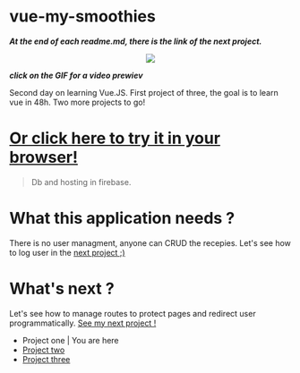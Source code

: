 # vue-my-smoothies
***At the end of each readme.md, there is the link of the next project.***

<p align="center">
<a href="https://res.cloudinary.com/duydvdaxd/video/upload/v1584197860/Vue-Sprint/vue-my-smoothies_1_ft91ns.mp4"><img src="https://res.cloudinary.com/duydvdaxd/image/upload/v1584291030/Vue-Sprint/vue-my-smoothies_1_sueufx.gif"></a>
</p>

***click on the GIF for a video prewiev***

Second day on learning Vue.JS.
First project of three, the goal is to learn vue in 48h.
Two more projects to go!

# <a class='text-center' href="https://vue-my-smoothies.firebaseapp.com/#/">Or click here to try it in your browser!</a>

> Db and hosting in firebase.

# What this application needs ?
There is no user managment, anyone can CRUD the recepies.
Let's see how to log user in the <a href="https://github.com/letItCurl/power-chat-vue/">next project ;)</a>

# What's next ?
Let's see how to manage routes to protect pages and redirect user programmatically.
<a href="https://github.com/letItCurl/power-chat-vue/">See my next project !</a>

- Project one | You are here
- <a href="https://github.com/letItCurl/power-chat-vue">Project two</a>
- <a href="https://github.com/letItCurl/what-is-my-stack">Project three</a>
